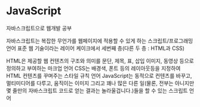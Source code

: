 # JavaScript
자바스크립트으로 웹개발 공부

자바스크립트는 복잡한 무언가를 웹페이지에 적용할 수 있게 하는 스크립트/프로그래밍 언어
표준 웹 기술이라는 레이어 케이크에서 세번째 층(다른 두 층 : HTML과 CSS)

HTML은 제공할 웹 컨텐츠의 구조와 의미를 문단, 제목, 표, 삽입 이미지, 동영상 등으로 정의하고 부여하는 마크업 언어
CSS는 배경색, 폰트 등의 레이아웃등을 지정하여 HTML 컨텐츠를 꾸며주는 스타일 규칙 언어
JavaScript는 동적으로 컨텐츠를 바꾸고, 멀티미디어를 다루고, 움직이는 이미지 그리고 꽤나 많은 다른 일(물론, 전부는 아니지만 몇 줄만의 자바스크립트 코드로 얻는 결과는 놀라울겁니다.)들을 할 수 있는 스크립트 언어

